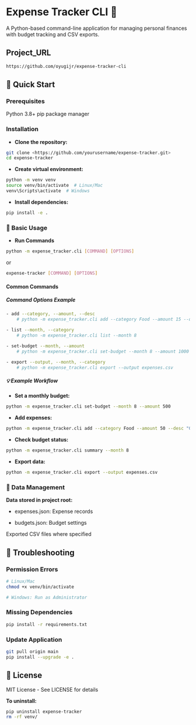 # Expense Tracker CLI 💸

A Python-based command-line application for managing personal finances with budget tracking and CSV exports.

## Project_URL

```bash
https://github.com/oyugijr/expense-tracker-cli
```

## 🚀 Quick Start

### Prerequisites

Python 3.8+
pip package manager

### Installation

- **Clone the repository:**

```bash
git clone <https://github.com/yourusername/expense-tracker.git>
cd expense-tracker
```

- **Create virtual environment:**

```bash
python -m venv venv
source venv/bin/activate  # Linux/Mac
venv\Scripts\activate  # Windows
```

- **Install dependencies:**

```bash
pip install -e .
```

### 📖 Basic Usage

- **Run Commands**

```bash
python -m expense_tracker.cli [COMMAND] [OPTIONS]
```

or

```bash
expense-tracker [COMMAND] [OPTIONS]
```

#### Common Commands

##### Command Options Example

```bash
- add --category, --amount, --desc 
    # python -m expense_tracker.cli add --category Food --amount 15 --desc "Lunch"

- list --month, --category 
    # python -m expense_tracker.cli list --month 8

- set-budget --month, --amount 
    # python -m expense_tracker.cli set-budget --month 8 --amount 1000

- export --output, --month, --category 
    # python -m expense_tracker.cli export --output expenses.csv
```

##### 💡 Example Workflow

- **Set a monthly budget:**

```bash
python -m expense_tracker.cli set-budget --month 8 --amount 500
```

- **Add expenses:**

```bash
python -m expense_tracker.cli add --category Food --amount 50 --desc "Groceries"
```

- **Check budget status:**

```bash
python -m expense_tracker.cli summary --month 8
```

- **Export data:**

```bash
python -m expense_tracker.cli export --output expenses.csv
```

### 📁 Data Management

**Data stored in project root:**

- expenses.json: Expense records

- budgets.json: Budget settings

Exported CSV files where specified

## 🚨 Troubleshooting

### Permission Errors

```bash
# Linux/Mac
chmod +x venv/bin/activate

# Windows: Run as Administrator
```

### Missing Dependencies

```bash
pip install -r requirements.txt
```

### Update Application

```bash
git pull origin main
pip install --upgrade -e .
```

## 📄 License

MIT License - See LICENSE for details

**To uninstall:**

```bash
pip uninstall expense-tracker
rm -rf venv/
```
